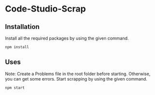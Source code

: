 # Code-Studio-Scrap
## Installation
Install all the required packages by using the given command.
```bash
npm install
```
## Uses
Note: Create a Problems file in the root folder before starting. Otherwise, you can get some errors.
Start scrapping by using the given command.
```bash
npm start
```
